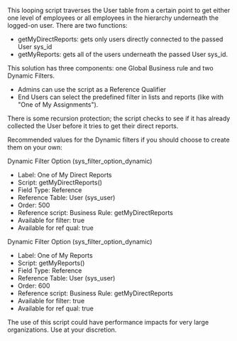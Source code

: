 This looping script traverses the User table from a certain point to get either one level of employees or all employees in the hierarchy underneath the logged-on user. There are two functions:
* getMyDirectReports: gets only users directly connected to the passed User sys_id
* getMyReports: gets all of the users underneath the passed User sys_id.

This solution has three components: one Global Business rule and two Dynamic Filters.
* Admins can use the script as a Reference Qualifier
* End Users can select the predefined filter in lists and reports (like with "One of My Assignments").

There is some recursion protection; the script checks to see if it has already collected the User before it tries to get their direct reports.

Recommended values for the Dynamic filters if you should choose to create them on your own:

Dynamic Filter Option (sys_filter_option_dynamic)
* Label: One of My Direct Reports
* Script: getMyDirectReports()
* Field Type: Reference
* Reference Table: User (sys_user)
* Order: 500
* Reference script: Business Rule: getMyDirectReports
* Available for filter: true
* Available for ref qual: true

Dynamic Filter Option (sys_filter_option_dynamic)
* Label: One of My Reports
* Script: getMyReports()
* Field Type: Reference
* Reference Table: User (sys_user)
* Order: 600
* Reference script: Business Rule: getMyDirectReports
* Available for filter: true
* Available for ref qual: true

The use of this script could have performance impacts for very large organizations. Use at your discretion.
